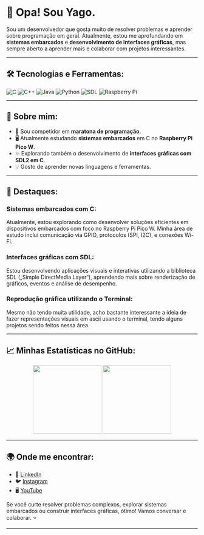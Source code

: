 # 👋 Opa! Sou **Yago**.

Sou um desenvolvedor que gosta muito de resolver problemas e aprender sobre programação em geral. Atualmente, estou me aprofundando em **sistemas embarcados** e **desenvolvimento de interfaces gráficas**, mas sempre aberto a aprender mais e colaborar com projetos interessantes.

---

## 🛠️ Tecnologias e Ferramentas:

![C](https://img.shields.io/badge/-C-blue?style=flat-square&logo=c&logoColor=white)
![C++](https://img.shields.io/badge/-C++-00599C?style=flat-square&logo=cplusplus&logoColor=white)
![Java](https://img.shields.io/badge/-Java-red?style=flat-square&logo=java&logoColor=white)
![Python](https://img.shields.io/badge/-Python-3776AB?style=flat-square&logo=python&logoColor=white)
![SDL](https://img.shields.io/badge/-SDL-FF6C37?style=flat-square&logo=SimpleDirectMediaLayer&logoColor=white)
![Raspberry Pi](https://img.shields.io/badge/-Raspberry%20Pi-C51A4A?style=flat-square&logo=raspberrypi&logoColor=white)

---

## 🚀 Sobre mim:

- 🧩 Sou competidor em **maratona de programação**.
- 🖥️ Atualmente estudando **sistemas embarcados** em C no **Raspberry Pi Pico W**.
- ✨ Explorando também o desenvolvimento de **interfaces gráficas com SDL2 em C**.
- 💡 Gosto de aprender novas linguagens e ferramentas.

---

## 🌟 Destaques:

### Sistemas embarcados com C:
Atualmente, estou explorando como desenvolver soluções eficientes em dispositivos embarcados com foco no Raspberry Pi Pico W. Minha área de estudo inclui comunicação via GPIO, protocolos (SPI, I2C), e conexões Wi-Fi.

### Interfaces gráficas com SDL:
Estou desenvolvendo aplicações visuais e interativas utilizando a biblioteca SDL („Simple DirectMedia Layer“), aprendendo mais sobre renderização de gráficos, eventos e análise de desempenho.

### Reprodução gráfica utilizando o Terminal:
Mesmo não tendo muita utilidade, acho bastante interessante a ideia de fazer representações visuais em ascii usando o terminal, tendo alguns projetos sendo feitos nessa área.

---

## 📈 Minhas Estatísticas no GitHub:

<div align="center">
  <img height="180em" src="https://github-readme-stats.vercel.app/api?username=yaaggo&show_icons=true&theme=radical&include_all_commits=true&count_private=true"/>
  <img height="180em" src="https://github-readme-stats.vercel.app/api/top-langs/?username=yaaggo&layout=compact&langs_count=7&theme=radical"/>
</div>

---

## 🌍 Onde me encontrar:

- 💼 [LinkedIn](https://www.linkedin.com/in/yago-guirra-b88803229/)
- 🐦 [Instagram](https://www.instagram.com/y._ago/)
- 🖥️ [YouTube](https://www.youtube.com/@yago4614/streams)

Se você curte resolver problemas complexos, explorar sistemas embarcados ou construir interfaces gráficas, ótimo! Vamos conversar e colaborar. ⭐

---
